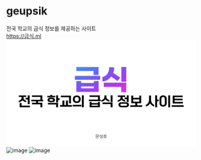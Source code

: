 # geupsik
전국 학교의 급식 정보를 제공하는 사이트
<br>
https://급식.ml
<img width="1280" alt="" src="/images/intro-image.jpeg">
<img src="https://i.ibb.co/26XCdct/image.jpg" alt="image" border="0">
<img src="https://i.ibb.co/pXHFKwW/image.jpg" alt="image" border="0">